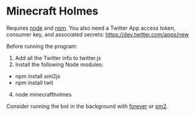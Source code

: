 Minecraft Holmes
==========

Requires [node](http://nodejs.org/) and [npm](http://npmjs.org/). You also need a Twitter App access token, consumer key, and associated secrets: https://dev.twitter.com/apps/new

Before running the program:

1. Add all the Twitter info to twitter.js
2. Install the following Node modules:
  * npm install xml2js
  * npm install twit
4. node minecraftholmes

Consider running the bot in the background with [forever](https://github.com/nodejitsu/forever) or [pm2](https://github.com/Unitech/pm2).
